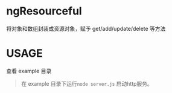 ngResourceful
=============

将对象和数组封装成资源对象，赋予 get/add/update/delete 等方法

# USAGE 
查看 example 目录

> 在 example 目录下运行`node server.js` 启动http服务。